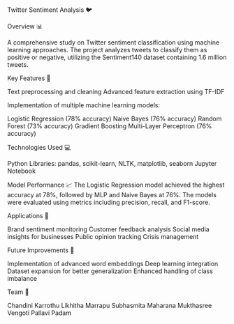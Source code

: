 Twitter Sentiment Analysis 🐦

Overview 📊

A comprehensive study on Twitter sentiment classification using machine learning approaches. The project analyzes tweets to classify them as positive or negative, utilizing the Sentiment140 dataset containing 1.6 million tweets.

Key Features 🔑

Text preprocessing and cleaning
Advanced feature extraction using TF-IDF

Implementation of multiple machine learning models:

Logistic Regression (78% accuracy)
Naive Bayes (76% accuracy)
Random Forest (73% accuracy)
Gradient Boosting
Multi-Layer Perceptron (76% accuracy)



Technologies Used 💻

Python
Libraries: pandas, scikit-learn, NLTK, matplotlib, seaborn
Jupyter Notebook

Model Performance 📈
The Logistic Regression model achieved the highest accuracy at 78%, followed by MLP and Naive Bayes at 76%. The models were evaluated using metrics including precision, recall, and F1-score.

Applications 🎯

Brand sentiment monitoring
Customer feedback analysis
Social media insights for businesses
Public opinion tracking
Crisis management

Future Improvements 🚀

Implementation of advanced word embeddings
Deep learning integration
Dataset expansion for better generalization
Enhanced handling of class imbalance

Team 👥

Chandini Karrothu
Likhitha Marrapu
Subhasmita Maharana
Mukthasree Vengoti
Pallavi Padam
